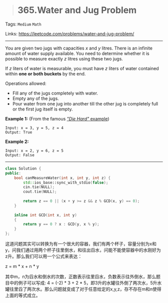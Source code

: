> # 365.Water and Jug Problem

Tags: `Medium` `Math`

Links: <https://leetcode.com/problems/water-and-jug-problem/>

-----

You are given two jugs with capacities *x* and *y* litres. There is an infinite amount of water supply available. You need to determine whether it is possible to measure exactly *z* litres using these two jugs.

If *z* liters of water is measurable, you must have *z* liters of water contained within **one or both buckets** by the end.

Operations allowed:

- Fill any of the jugs completely with water.
- Empty any of the jugs.
- Pour water from one jug into another till the other jug is completely full or the first jug itself is empty.

**Example 1:** (From the famous [*"Die Hard"* example](https://www.youtube.com/watch?v=BVtQNK_ZUJg))

```
Input: x = 3, y = 5, z = 4
Output: True
```

**Example 2:**

```
Input: x = 2, y = 6, z = 5
Output: False
```

-----

```c++
class Solution {
public:
    bool canMeasureWater(int x, int y, int z) {
        std::ios_base::sync_with_stdio(false);
	    cin.tie(NULL);
	    cout.tie(NULL);
        
        return z == 0 || (x + y >= z && z % GCD(x, y) == 0);
    }
    
    inline int GCD(int x, int y)
    {
        return y == 0 ? x : GCD(y, x % y);
    }
};
```

这道问题其实可以转换为有一个很大的容器，我们有两个杯子，容量分别为x和y，问我们通过用两个杯子往里倒水，和往出舀水，问能不能使容器中的水刚好为z升。那么我们可以用一个公式来表达：

z = m * x + n * y

其中m，n为舀水和倒水的次数，正数表示往里舀水，负数表示往外倒水，那么题目中的例子可以写成: 4 = (-2) * 3 + 2 * 5，即3升的水罐往外倒了两次水，5升水罐往里舀了两次水。那么问题就变成了对于任意给定的x,y,z，存不存在m和n使得上面的等式成立。